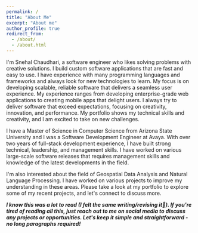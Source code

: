 ```yaml
---
permalink: /
title: "About Me"
excerpt: "About me"
author_profile: true
redirect_from:
  - /about/
  - /about.html
---
```


I'm Snehal Chaudhari, a software engineer who likes solving problems with creative solutions. I build custom software applications that are fast and easy to use. I have experience with many programming languages and frameworks and always look for new technologies to learn. My focus is on developing scalable, reliable software that delivers a seamless user experience. My experience ranges from developing enterprise-grade web applications to creating mobile apps that delight users. I always try to deliver software that exceed expectations, focusing on creativity, innovation, and performance. My portfolio shows my technical skills and creativity, and I am excited to take on new challenges.

I have a Master of Science in Computer Science from Arizona State University and I was a Software Development Engineer at Avaya. With over two years of full-stack development experience, I have built strong technical, leadership, and management skills. I have worked on various large-scale software releases that requires management skills and knowledge of the latest developments in the field.

I'm also interested about the field of Geospatial Data Analysis and Natural Language Processing. I have worked on various projects to improve my understanding in these areas. Please take a look at my portfolio to explore some of my recent projects, and let's connect to discuss more.

<i><b>I know this was a lot to read (I felt the same writing/revising it💁). If you're tired of reading all this, just reach out to me on social media to discuss any projects or opportunities. Let's keep it simple and straightforward - no long paragraphs required!</b></i>

<!-- My team and I have developed a voice-based payment system for NPCI, taking advantage of the boom in the online payments market with NLP technology. I have also developed a prototype of a deep learning model for generating realistic models to dive deeper into the field of language processing and analysis.  -->

<!-- *"Like the T-1000, I'm here to shape-shift and adapt to any software challenge. Let's create something that will stand the test of time !!"* -->
